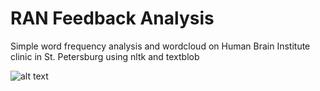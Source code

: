 # RAN Feedback Analysis

Simple word frequency analysis and wordcloud on Human Brain Institute clinic in St. Petersburg using nltk and textblob

![alt text](https://www.hermitageclinic.ie/sites/default/files/styles/img_2_1_600x300_foc_scl_crp/public/2021-12/-77-hermitage-clinic-holstphoto_optimized.com-2021.jpg?h=e5aec6c8&itok=0eNxzIxz.png)
